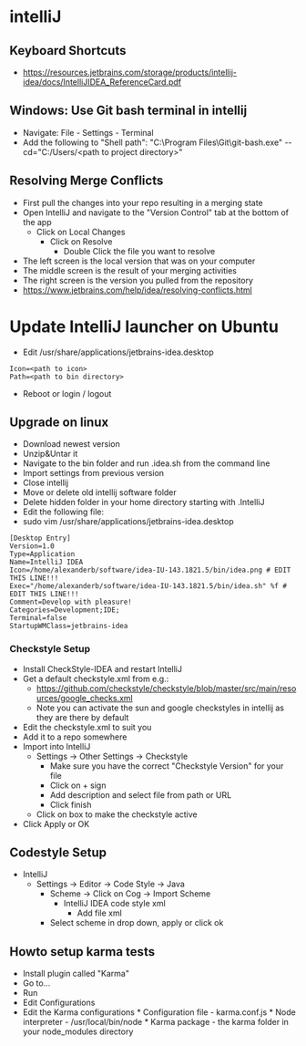 # intelliJ

## Keyboard Shortcuts
* https://resources.jetbrains.com/storage/products/intellij-idea/docs/IntelliJIDEA_ReferenceCard.pdf

## Windows: Use Git bash terminal in intellij
* Navigate: File - Settings - Terminal
* Add the following to "Shell path": "C:\Program Files\Git\git-bash.exe" --cd="C:/Users/\<path to project directory\>"

## Resolving Merge Conflicts
* First pull the changes into your repo resulting in a merging state
* Open IntelliJ and navigate to the "Version Control" tab at the bottom of the app
  * Click on Local Changes
    * Click on Resolve
      * Double Click the file you want to resolve
* The left screen is the local version that was on your computer
* The middle screen is the result of your merging activities
* The right screen is the version you pulled from the repository
* https://www.jetbrains.com/help/idea/resolving-conflicts.html

# Update IntelliJ launcher on Ubuntu
* Edit /usr/share/applications/jetbrains-idea.desktop
```
Icon=<path to icon>
Path=<path to bin directory>
```
* Reboot or login / logout

## Upgrade on linux
* Download newest version
* Unzip&Untar it
* Navigate to the bin folder and run .idea.sh from the command line
* Import settings from previous version
* Close intellij
* Move or delete old intellij software folder
* Delete hidden folder in your home directory starting with .IntelliJ<IDEA VERSION>
* Edit the following file:
 * sudo vim /usr/share/applications/jetbrains-idea.desktop
```
[Desktop Entry]
Version=1.0
Type=Application
Name=IntelliJ IDEA
Icon=/home/alexanderb/software/idea-IU-143.1821.5/bin/idea.png # EDIT THIS LINE!!!
Exec="/home/alexanderb/software/idea-IU-143.1821.5/bin/idea.sh" %f # EDIT THIS LINE!!!
Comment=Develop with pleasure!
Categories=Development;IDE;
Terminal=false
StartupWMClass=jetbrains-idea
```

### Checkstyle Setup
* Install CheckStyle-IDEA and restart IntelliJ
* Get a default checkstyle.xml from e.g.:
  * https://github.com/checkstyle/checkstyle/blob/master/src/main/resources/google_checks.xml
  * Note you can activate the sun and google checkstyles in intellij as they are there by default
* Edit the checkstyle.xml to suit you
* Add it to a repo somewhere
* Import into IntelliJ
  * Settings -> Other Settings -> Checkstyle
    * Make sure you have the correct "Checkstyle Version" for your file
    * Click on + sign
    * Add description and select file from path or URL
    * Click finish
  * Click on box to make the checkstyle active
* Click Apply or OK  

## Codestyle Setup
* IntelliJ
  * Settings -> Editor -> Code Style -> Java
    * Scheme -> Click on Cog -> Import Scheme
      * IntelliJ IDEA code style xml
        * Add file xml
    * Select scheme in drop down, apply or click ok    


## Howto setup karma tests
* Install plugin called "Karma"
* Go to...
 * Run
  * Edit Configurations
   * Edit the Karma configurations
    * Configuration file - karma.conf.js
    * Node interpreter - /usr/local/bin/node
    * Karma package - the karma folder in your node_modules directory

